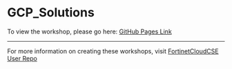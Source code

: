 
# GCP_Solutions

To view the workshop, please go here: [GitHub Pages Link](https://fortinetcloudcse.github.io/GCP_Solutions/)

---

For more information on creating these workshops, visit [FortinetCloudCSE User Repo](https://fortinetcloudcse.github.io/UserRepo/)
